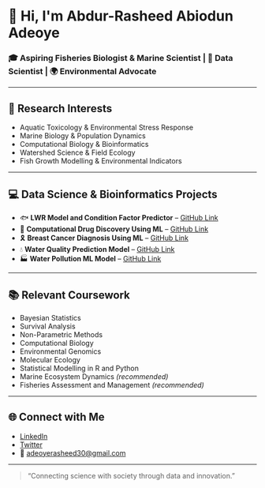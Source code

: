 
# 👋 Hi, I'm Abdur-Rasheed Abiodun Adeoye

### 🎓 Aspiring Fisheries Biologist & Marine Scientist | 🧠 Data Scientist | 🌍 Environmental Advocate

---

## 🔬 Research Interests
- Aquatic Toxicology & Environmental Stress Response  
- Marine Biology & Population Dynamics  
- Computational Biology & Bioinformatics  
- Watershed Science & Field Ecology  
- Fish Growth Modelling & Environmental Indicators  

---

## 💻 Data Science & Bioinformatics Projects
- 🐟 **LWR Model and Condition Factor Predictor** – [GitHub Link](#)  
- 💊 **Computational Drug Discovery Using ML** – [GitHub Link](#)  
- 🎗️ **Breast Cancer Diagnosis Using ML** – [GitHub Link](#)  
- 💧 **Water Quality Prediction Model** – [GitHub Link](#)  
- 🏭 **Water Pollution ML Model** – [GitHub Link](#)  

---

## 📚 Relevant Coursework
- Bayesian Statistics  
- Survival Analysis  
- Non-Parametric Methods  
- Computational Biology  
- Environmental Genomics  
- Molecular Ecology  
- Statistical Modelling in R and Python  
- Marine Ecosystem Dynamics *(recommended)*  
- Fisheries Assessment and Management *(recommended)*  

---

## 🌐 Connect with Me
- [LinkedIn](https://www.linkedin.com/in/yourprofile)  
- [Twitter](https://twitter.com/yourhandle)  
- 📧 adeoyerasheed30@gmail.com

---

> “Connecting science with society through data and innovation.”
